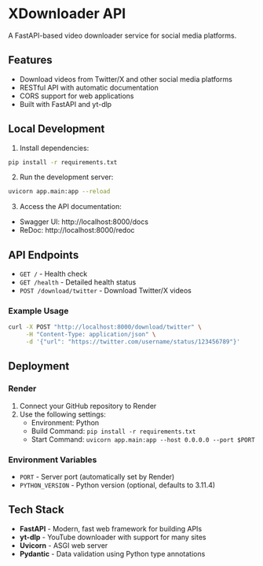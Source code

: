 # XDownloader API

A FastAPI-based video downloader service for social media platforms.

## Features

- Download videos from Twitter/X and other social media platforms
- RESTful API with automatic documentation
- CORS support for web applications
- Built with FastAPI and yt-dlp

## Local Development

1. Install dependencies:
```bash
pip install -r requirements.txt
```

2. Run the development server:
```bash
uvicorn app.main:app --reload
```

3. Access the API documentation:
- Swagger UI: http://localhost:8000/docs
- ReDoc: http://localhost:8000/redoc

## API Endpoints

- `GET /` - Health check
- `GET /health` - Detailed health status
- `POST /download/twitter` - Download Twitter/X videos

### Example Usage

```bash
curl -X POST "http://localhost:8000/download/twitter" \
     -H "Content-Type: application/json" \
     -d '{"url": "https://twitter.com/username/status/123456789"}'
```

## Deployment

### Render

1. Connect your GitHub repository to Render
2. Use the following settings:
   - Environment: Python
   - Build Command: `pip install -r requirements.txt`
   - Start Command: `uvicorn app.main:app --host 0.0.0.0 --port $PORT`

### Environment Variables

- `PORT` - Server port (automatically set by Render)
- `PYTHON_VERSION` - Python version (optional, defaults to 3.11.4)

## Tech Stack

- **FastAPI** - Modern, fast web framework for building APIs
- **yt-dlp** - YouTube downloader with support for many sites
- **Uvicorn** - ASGI web server
- **Pydantic** - Data validation using Python type annotations
